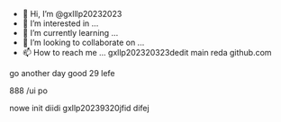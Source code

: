 - 👋 Hi, I’m @gxlllp20232023
- 👀 I’m interested in ...
- 🌱 I’m currently learning ...
- 💞️ I’m looking to collaborate on ...
- 📫 How to reach me ...
gxllp202320323dedit
main
reda github.com

go  another day
good 
29 lefe

888
/ui
po

nowe init 
diidi gxllp20239320jfid 
difej 

<!---
gxlllp20232023/gxlllp20232023 is a ✨ special ✨ repository because its `README.md` (this file) appears on your GitHub profile.
You can click the Preview link to take a look at your changes.
--->
